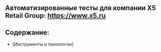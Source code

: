 ## Автоматизированные тесты для компании X5 Retail Group: https://www.x5.ru

## Содержание:
* [Инструменты и технологии]


